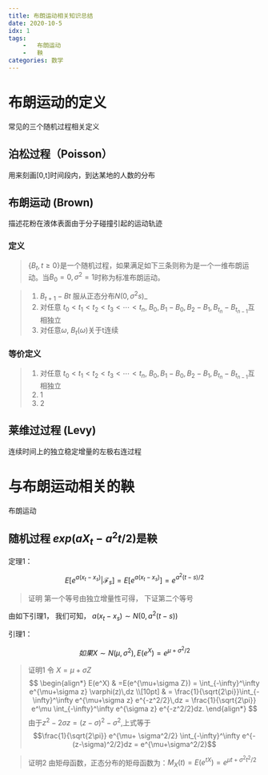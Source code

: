 ```yaml
---
title: 布朗运动相关知识总结
date: 2020-10-5
idx: 1
tags:
    -   布朗运动
    -   鞅
categories: 数学 
---
```




<!-- more -->

# 布朗运动的定义
常见的三个随机过程相关定义

## 泊松过程（Poisson）
用来刻画[0,t]时间段内，到达某地的人数的分布
## 布朗运动 (Brown)
描述花粉在液体表面由于分子碰撞引起的运动轨迹
### 定义
>$\{B_t,t\ge 0\}$是一个随机过程，如果满足如下三条则称为是一个一维布朗运动。当$B_0=0,\sigma^2=1$时称为标准布朗运动。

> 1. $B_{t+1}-B{t}$ 服从正态分布$N(0, \sigma^2 s)$_
> 2. 对任意 $t_0 <t_1<t_2<t_3<\cdots<t_n$, $B_0,B_1-B_0,B_2-B_1,B_{t_n}-B_{t_{n-1}}$互相独立
> 3. 对任意$\omega$, $B_t(\omega)$关于t连续

### 等价定义
> 1. 对任意 $t_0 <t_1<t_2<t_3<\cdots<t_n$, $B_0,B_1-B_0,B_2-B_1,B_{t_n}-B_{t_{n-1}}$互相独立
> 2. 1
> 3. 2

## 莱维过过程 (Levy)
连续时间上的独立稳定增量的左极右连过程

# 与布朗运动相关的鞅

布朗运动


## 随机过程 $exp(aX_t-a^2t/2)$是鞅


定理1：

$$ E\left[e^{a(x_t - x_s)}|\mathcal{F}_s\right]=  E\left[e^{a(x_t - x_s)} \right]=e^{a^2(t-s)/2}$$

> 证明
> 第一个等号由独立增量性可得， 下证第二个等号

由如下引理1， 我们可知， $a(x_t - x_s) \sim N(0,a^2(t-s))$

引理1：

$$如果X\sim N(\mu, \sigma^2) , E\left( e^X \right)=e^{\mu+\sigma^2/2}
$$
> 证明1
> 令 $X = \mu +\sigma Z$
> $$ \begin{align*}
E(e^X) & =E(e^{\mu+\sigma Z}) = \int_{-\infty}^\infty e^{\mu+\sigma z} \varphi(z)\,dz \\[10pt]
& = \frac{1}{\sqrt{2\pi}}\int_{-\infty}^\infty e^{\mu+\sigma z} e^{-z^2/2}\,dz = \frac{1}{\sqrt{2\pi}} e^\mu \int_{-\infty}^\infty e^{\sigma z} e^{-z^2/2}dz.
\end{align*} 
$$
> 由于$z^2 - 2\sigma z = (z-\sigma)^2  -\sigma^2$,上式等于
> $$\frac{1}{\sqrt{2\pi}} e^{\mu+ \sigma^2/2} \int_{-\infty}^\infty e^{-(z-\sigma)^2/2}dz = e^{\mu+\sigma^2/2}$$

> 证明2
> 由矩母函数，正态分布的矩母函数为：$M_X(t) =E(e^{tX})= e^{\mu t + \sigma^2 t^2 /2}$
> 